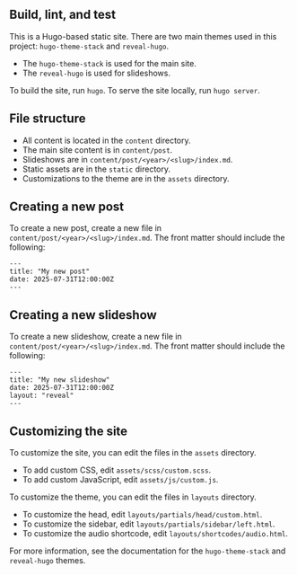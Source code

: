 ## Build, lint, and test

This is a Hugo-based static site. There are two main themes used in this project: `hugo-theme-stack` and `reveal-hugo`.
- The `hugo-theme-stack` is used for the main site.
- The `reveal-hugo` is used for slideshows.

To build the site, run `hugo`. To serve the site locally, run `hugo server`.

## File structure

- All content is located in the `content` directory.
- The main site content is in `content/post`.
- Slideshows are in `content/post/<year>/<slug>/index.md`.
- Static assets are in the `static` directory.
- Customizations to the theme are in the `assets` directory.

## Creating a new post

To create a new post, create a new file in `content/post/<year>/<slug>/index.md`. The front matter should include the following:

```
---
title: "My new post"
date: 2025-07-31T12:00:00Z
---
```

## Creating a new slideshow

To create a new slideshow, create a new file in `content/post/<year>/<slug>/index.md`. The front matter should include the following:

```
---
title: "My new slideshow"
date: 2025-07-31T12:00:00Z
layout: "reveal"
---
```

## Customizing the site

To customize the site, you can edit the files in the `assets` directory.
- To add custom CSS, edit `assets/scss/custom.scss`.
- To add custom JavaScript, edit `assets/js/custom.js`.

To customize the theme, you can edit the files in `layouts` directory.
- To customize the head, edit `layouts/partials/head/custom.html`.
- To customize the sidebar, edit `layouts/partials/sidebar/left.html`.
- To customize the audio shortcode, edit `layouts/shortcodes/audio.html`.

For more information, see the documentation for the `hugo-theme-stack` and `reveal-hugo` themes.
